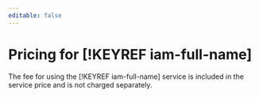 ```yaml
---
editable: false
---
```

# Pricing for [!KEYREF iam-full-name]

The fee for using the [!KEYREF iam-full-name] service is included in the service price and is not charged separately.

